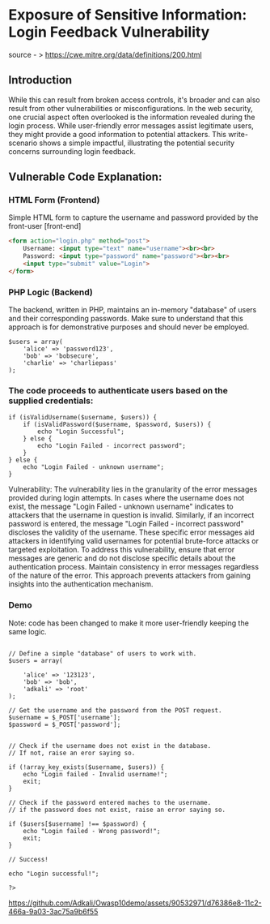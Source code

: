 # Exposure of Sensitive Information: Login Feedback Vulnerability
source - > https://cwe.mitre.org/data/definitions/200.html
## Introduction
While this can result from broken access controls, it's broader and can also result from other vulnerabilities or misconfigurations.
In the web security, one crucial aspect often overlooked is the information revealed during the login process. While user-friendly error messages assist
legitimate users, they might provide a good information to potential attackers. This write-scenario shows a simple impactful, illustrating the potential security concerns surrounding login feedback.

## Vulnerable Code Explanation:

### HTML Form (Frontend)

Simple HTML form to capture the username and password provided by the front-user [front-end]

```html
<form action="login.php" method="post">
    Username: <input type="text" name="username"><br><br>
    Password: <input type="password" name="password"><br><br>
    <input type="submit" value="Login">
</form>
```

### PHP Logic (Backend)
The backend, written in PHP, maintains an in-memory "database" of users and their corresponding passwords. Make sure to understand that this approach is  for demonstrative purposes and should never be employed.
```
$users = array(
    'alice' => 'password123',
    'bob' => 'bobsecure',
    'charlie' => 'charliepass'
);
```
### The code proceeds to authenticate users based on the supplied credentials:
```
if (isValidUsername($username, $users)) {
    if (isValidPassword($username, $password, $users)) {
        echo "Login Successful";
    } else {
        echo "Login Failed - incorrect password";
    }
} else {
    echo "Login Failed - unknown username";
}
```

Vulnerability: The vulnerability lies in the granularity of the error messages provided during login attempts. In cases where the username does not exist, the message "Login Failed - unknown username" indicates to attackers that the username in question is invalid. Similarly, if an incorrect password is entered, the message "Login Failed - incorrect password" discloses the validity of the username. These specific error messages aid attackers in identifying valid usernames for potential brute-force attacks or targeted exploitation. To address this vulnerability, ensure that error messages are generic and do not disclose specific details about the authentication process. Maintain consistency in error messages regardless of the nature of the error. This approach prevents attackers from gaining insights into the authentication mechanism.

### Demo
Note: code has been changed to make it more user-friendly keeping the same logic.

```DEMO code:

// Define a simple "database" of users to work with.
$users = array(

    'alice' => '123123',
    'bob' => 'bob',
    'adkali' => 'root'
);

// Get the username and the password from the POST request.
$username = $_POST['username'];
$password = $_POST['password'];


// Check if the username does not exist in the database.
// If not, raise an eror saying so.

if (!array_key_exists($username, $users)) {
    echo "Login failed - Invalid username!";
    exit;
}

// Check if the password entered maches to the username.
// if the password does not exist, raise an error saying so.

if ($users[$username] !== $password) {
    echo "Login failed - Wrong password!";
    exit;
}

// Success!

echo "Login successful!";

?>
```
https://github.com/Adkali/Owasp10demo/assets/90532971/d76386e8-11c2-466a-9a03-3ac75a9b6f55
